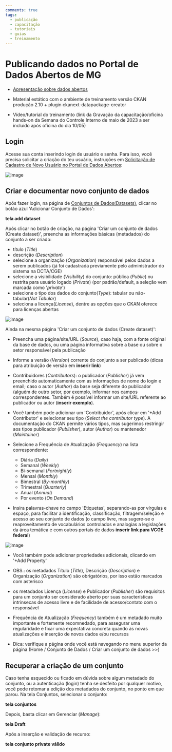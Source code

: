 ```yaml
---
comments: true
tags:
  - publicação
  - capacitação
  - tutoriais
  - guias
  - treinamento
---
```


# Publicando dados no Portal de Dados Abertos de MG

- [Apresentação sobre dados abertos](https://github.com/dados-mg/dados-mg.github.io/blob/invitation/dados-abertos-pcmg-2023-02-16.pptx?raw=true)

- Material estático com o ambiente de treinamento versão CKAN produção 2.10 + plugin ckanext-datapackage-creator

- Vídeo/tutorial do treinamento (link da Gravação da capacitação/oficina hands-on da Semana do Controle Interno de maio de 2023 a ser incluído após oficina do dia 10/05) 

## Login

Acesse sua conta inserindo login de usuário e senha. Para isso, você precisa solicitar a criação do teu usuário, instruções em [Solicitação de Cadastro de Novo Usuário no Portal de Dados Abertos]():

![image](https://user-images.githubusercontent.com/52294411/235250208-db525f1c-cf73-4896-9740-eb75f1c0a76c.png)

## Criar e documentar novo conjunto de dados

Após fazer login, na página de [Conjuntos de Dados(Datasets)](), clicar no botão azul 'Adicionar Conjunto de Dados':

**tela add dataset**

Após clicar no botão de criação, na página 'Criar um conjunto de dados (Create dataset)', preencha as informações básicas (metadados) do conjunto a ser criado:

- título (_Title_)
- descrição (_Description_)
- selecione a organização (_Organization_) responsável pelos dados a serem publicados (já foi cadastrada previamente pelo administrador do sistema na DCTA/CGE)
- selecione a visibilidade (_Visibility_) do conjunto: pública (_Public_) ou restrita para usuário logado (_Private_) (por padrão/default, a seleção vem marcada como '_private_')  
- selecione o tipo dos dados do conjunto(_Type_): tabular ou não-tabular(_Not Tabular_)
- seleciona a licença(_License_), dentre as opções que o CKAN oferece para licenças abertas 

![image](https://user-images.githubusercontent.com/52294411/235251657-9cd82ace-e26b-43e8-9bf4-3c055c20bfc7.png)

Ainda na mesma página 'Criar um conjunto de dados (Create dataset)':

- Preencha uma página/site/URL (_Source_), caso haja, com a fonte original da base de dados, ou uma página informativa sobre a base ou sobre o setor responsável pela publicação

- Informe a versão (_Version_) corrente do conjunto a ser publicado (dicas para atribuição de versão em **inserir link**)

- Contribuidores (_Contributors_): o publicador (_Publisher_) já vem preenchido automaticamente com as informações de nome do login e email; caso o autor (_Author_) da base seja diferente do publicador (alguém de outro setor, por exemplo, informar nos campos correspondentes. Também é possível informar um site/URL referente ao publicador ou autor (**inserir exemplo**).

- Você também pode adicionar um 'Contribuidor', após clicar em '+Add Contributor' e selecionar seu tipo (_Select the contributor type_). A documentação do CKAN permite vários tipos, mas sugerimos restringir aos tipos publicador (_Publisher_), autor (_Author_) ou mantenedor (_Maintainer_)

- Selecione a Frequência de Atualização (_Frequency_) na lista correspondente:
  - Diária (_Daily_)
  - Semanal (_Weekly_)
  - Bi-semanal (_Fortnightly_)
  - Mensal (_Monthly_)
  - Bimestral (_By-monthly_)
  - Trimestral (_Quarterly_)
  - Anual (_Annual_)
  - Por evento (_On Demand_)

- Insira palavras-chave no campo 'Etiquetas', separando-as por vírgulas e espaço, para facilitar a identificação, classificação, filtragem/seleção e acesso ao seu conjunto de dados (o campo livre, mas sugere-se o reaproveitamento de vocabulários controlados e analogias a legislações da área temática e com outros portais de dados **inserir link para VCGE federal**)

![image](https://user-images.githubusercontent.com/52294411/235250980-859fe8b1-f8e1-46d0-b4aa-dc60be6c2f4e.png)

- Você também pode adicionar propriedades adicionais, clicando em '+Add Property'

* OBS.: os metadados Título (_Title_), Descrição (_Description_) e Organização (_Organization_) são obrigatórios, por isso estão marcados com asterisco

* os metadados Licença (_License_) e Publicador (_Publisher_) são requisitos para um conjunto ser considerado aberto por suas características intrínsecas de acesso livre e de facilidade de acesso/contato com o responsável

* Frequência de Atualização (_Frequency_) também é um metadado muito importante e fortemente recomnedado, para assegurar uma regularidade e fixar uma expectativa concreta quando às novas atualizações e inserção de novos dados e/ou recursos

* Dica: verifique a página onde você está navegando no menu superior da página (Home / Conjunto de Dados / Criar um conjunto de dados >>)

## Recuperar a criação de um conjunto 

Caso tenha esquecido ou ficado em dúvida sobre algum metadado do conjunto, ou a autenticação (login) tenha se desfeito por qualquer motivo, você pode retomar a edição dos metadados do conjunto, no ponto em que parou. Na tela Conjuntos, selecionar o conjunto: 

**tela conjuntos**

Depois, basta clicar em Gerenciar (_Manage_):

**tela Draft**

Após a inserção e validação de recurso:

**tela conjunto private válido**